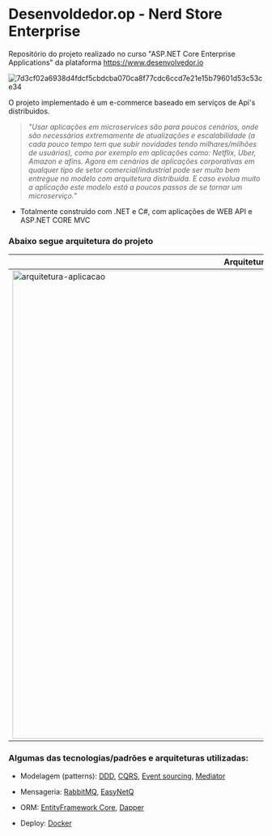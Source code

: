 # Desenvoldedor.op - Nerd Store Enterprise
Repositório do projeto realizado no curso "ASP.NET Core Enterprise Applications" da plataforma https://www.desenvolvedor.io

![7d3cf02a6938d4fdcf5cbdcba070ca8f77cdc6ccd7e21e15b79601d53c53ce34](https://github.com/Th-Lima/NerdStoreEnterprise/assets/36715075/f49f2f73-5637-44d2-a66d-9957688e8447)

O projeto implementado é um e-commerce baseado em serviços de Api's distribuidos.
> *"Usar aplicações em microservices são para poucos cenários, onde são necessários extremamente de atualizações e escalabilidade (a cada pouco tempo tem que subir novidades tendo milhares/milhões de usuários), como por exemplo em aplicações como: Netflix, Uber, Amazon e afins. Agora em cenários de aplicações corporativas em qualquer tipo de setor comercial/industrial pode ser muito bem entregue no modelo com arquitetura distribuída. E caso evolua muito a aplicação este modelo está a poucos passos de se tornar um microserviço."*

- Totalmente construído com .NET e C#, com aplicações de WEB API e ASP.NET CORE MVC

### Abaixo segue arquitetura do projeto

| Arquitetura | Projetos | 
|----------|----------|
| <img width="924" alt="arquitetura-aplicacao" src="https://github.com/Th-Lima/NerdStoreEnterprise/assets/36715075/ccf3a944-3a5d-4044-91b8-f5974d214a12">  | <img width="520" alt="Screenshot_2" src="https://github.com/Th-Lima/NerdStoreEnterprise/assets/36715075/d3e0256a-6159-49c4-82c0-927a73337e93"> |




### Algumas das tecnologias/padrões e arquiteturas utilizadas:
  - Modelagem (patterns): [DDD](https://en.wikipedia.org/wiki/Domain-driven_design), [CQRS](https://docs.microsoft.com/pt-br/azure/architecture/patterns/cqrs), [Event sourcing](https://microservices.io/patterns/data/event-sourcing.html), [Mediator](https://pt.wikipedia.org/wiki/Mediator)

  - Mensageria: [RabbitMQ](https://en.wikipedia.org/wiki/RabbitMQ), [EasyNetQ](https://easynetq.com/)

  - ORM: [EntityFramework Core](https://pt.wikipedia.org/wiki/Entity_Framework), [Dapper](https://en.wikipedia.org/wiki/Dapper_ORM)

  - Deploy: [Docker](https://en.wikipedia.org/wiki/Docker_(software))
